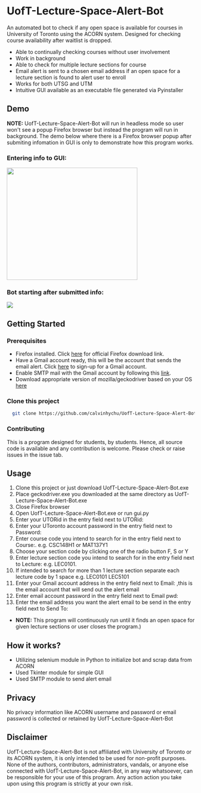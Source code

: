 # UofT-Lecture-Space-Alert-Bot

An automated bot to check if any open space is available for courses in University of Toronto using the ACORN system. Designed for checking course availability after waitlist is dropped.

- Able to continually checking courses without user involvement
- Work in background
- Able to check for multiple lecture sections for course
- Email alert is sent to a chosen email address if an open space for a lecture section is found to alert user to enroll
- Works for both UTSG and UTM
- Intuitive GUI available as an executable file generated via Pyinstaller 

## Demo 
<b>NOTE:</b> UofT-Lecture-Space-Alert-Bot will run in headless mode so user won't see a popup Firefox browser but instead the program will run in background. The demo below where there is a Firefox browser popup after submiting infomation in GUI is only to demonstrate how this program works.

### Entering info to GUI:
<img src="./misc/demo1.gif" width = 350 height = 300/>

### Bot starting after submitted info:
<img src="./misc/demo2.gif">

## Getting Started

### Prerequisites
- Firefox installed. Click [here](https://www.mozilla.org/en-US/firefox/new/) for official Firefox download link.
- Have a Gmail account ready, this will be the account that sends the email alert. Click [here](https://accounts.google.com/signup?hl=en) to sign-up for a Gmail account.
- Enable SMTP mail with the Gmail account by following this [link](https://www.youtube.com/watch?v=D-NYmDWiFjU).
- Download appropriate version of mozilla/geckodriver based on your OS [here](https://github.com/mozilla/geckodriver/releases)

### Clone this project

```bash
  git clone https://github.com/calvinhychu/UofT-Lecture-Space-Alert-Bot/
```
### Contributing
This is a program designed for students, by students. Hence, all source code is available and any contribution is welcome. Please check or raise issues in the issue tab.

## Usage
1. Clone this project or just download UofT-Lecture-Space-Alert-Bot.exe
2. Place geckodriver.exe you downloaded at the same directory as UofT-Lecture-Space-Alert-Bot.exe
3. Close Firefox browser
4. Open UofT-Lecture-Space-Alert-Bot.exe or run gui.py
5. Enter your UTORid in the entry field next to UTORid:
6. Enter your UToronto account password in the entry field next to Password:
7. Enter course code you intend to search for in the entry field next to Course:. e.g. CSC148H1 or MAT137Y1
8. Choose your section code by clicking one of the radio button F, S or Y
9. Enter lecture section code you intend to search for in the entry field next to Lecture: e.g. LEC0101.
10. If intended to search for more than 1 lecture section separate each lecture code by 1 space e.g. LEC0101 LEC5101
11. Enter your Gmail account address in the entry field next to Email: ,this is the email account that will send out the alert email
12. Enter email account password in the entry field next to Email pwd: 
13. Enter the email address you want the alert email to be send in the entry field next to Send To:
- <b>NOTE:</b> This program will continuously run until it finds an open space for given lecture sections or user closes the program.)

## How it works?
- Utilizing selenium module in Python to initialize bot and scrap data from ACORN
- Used Tkinter module for simple GUI
- Used SMTP module to send alert email

## Privacy
No privacy information like ACORN username and password or email password is collected or retained by UofT-Lecture-Space-Alert-Bot

## Disclaimer
UofT-Lecture-Space-Alert-Bot is not affiliated with University of Toronto or its ACORN system, it is only intended to be used for non-profit purposes.
None of the authors, contributors, administrators, vandals, or anyone else connected with UofT-Lecture-Space-Alert-Bot, in any way whatsoever, can be responsible for your use of this program. Any action action you take upon using this program is strictly at your own risk.